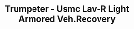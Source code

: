 ---
layout: product
title: "Trumpeter - Usmc Lav-R Light Armored Veh.Recovery"
price: "3500" 
desc: "N/A"
img_path: "/assets/img/TRU00370.webp"
brand: "N/A"
available: false
special_offer: false
new: false
soon: false
cat: "010000"
subcat: "013400"
subsubcat: "0N/A"
sifra: "TRU00370"
popular: false
spec: false
---